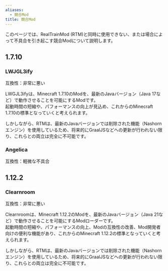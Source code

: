 ```yaml
---
aliases:
  - 競合Mod
title: 競合Mod
---
```

このページでは、RealTrainMod (RTM)と同時に使用できない、または場合によって不具合を引き起こす競合Modについて説明します。

## 1.7.10
### LWJGL3ify
互換性：非常に悪い

LWGJL3ifyは、Minecraft 1.7.10のModを、最新のJavaバージョン（Java 17など）で動作させることを可能にするModです。  
起動時間の短縮や、パフォーマンスの向上が見込め、これからのMinecraft 1.7.10の標準となっていくと考えられます。

しかしながら、RTMは、最新のJavaバージョンでは削除された機能（Nashornエンジン）を使用しているため、将来的にGraalJSなどへの更新が行われない限り、これらとの両立は完全に不可能です。
### Angelica
互換性：軽微な不具合
## 1.12.2
### Clearnroom
互換性：非常に悪い

Clearnroomは、Minecraft 1.12.2のModを、最新のJavaバージョン（Java 21など）で動作させることを可能にするModローダーです。  
起動時間の短縮や、パフォーマンスの向上、Modの互換性の改善、Mod開発者向けの便利な機能があり、これからのMinecraft 1.12.2の標準となっていくと考えられます。

しかしながら、RTMは、最新のJavaバージョンでは削除された機能（Nashornエンジン）を使用しているため、将来的にGraalJSなどへの更新が行われない限り、これらとの両立は完全に不可能です。